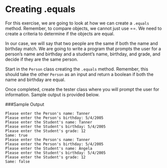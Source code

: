 # Creating .equals
For this exercise, we are going to look at how we can create a `.equals` method. Remember, to compare objects, we cannot just use ==. We need to create a criteria to determine if the objects are equal.

In our case, we will say that two people are the same if both the name and birthday match. We are going to write a program that prompts the user for a person’s name and birthday and a student’s name, birthday, and grade, and decide if they are the same person.

Start in the `Person` class creating the `.equals` method. Remember, this should take the other `Person` as an input and return a boolean if both the name and birthday are equal.

Once completed, create the tester class where you will prompt the user for information. Sample output is provided below.

###Sample Output
```
Please enter the Person's name: Tanner
Please enter the Person's birthday: 5/4/2005
Please enter the Student's name: Tanner
Please enter the Student's birthday: 5/4/2005
Please enter the Student's grade: 12
Same: true
Please enter the Person's name: Tanner
Please enter the Person's birthday: 5/4/2005
Please enter the Student's name: Angela
Please enter the Student's birthday: 5/4/2005
Please enter the Student's grade: 12
Same: false
```